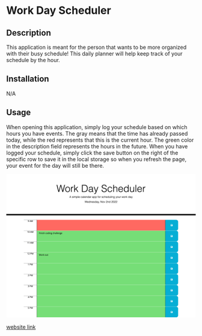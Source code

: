 # Work Day Scheduler 

## Description
This application is meant for the person that wants to be more organized with their busy schedule! This daily planner will help keep track of your schedule by the hour. 

## Installation
N/A

## Usage
When opening this application, simply log your schedule based on which hours you have events. The gray means that the time has already passed today, while the red represents that this is the current hour. The green color in the description field represents the hours in the future. When you have logged your schedule, simply click the save button on the right of the specific row to save it in the local storage so when you refresh the page, your event for the day will still be there.

![Screenshot of Live Application](/assets/images/screenshot.png)

[website link](https://gkaramanis1.github.io/day-scheduler/)